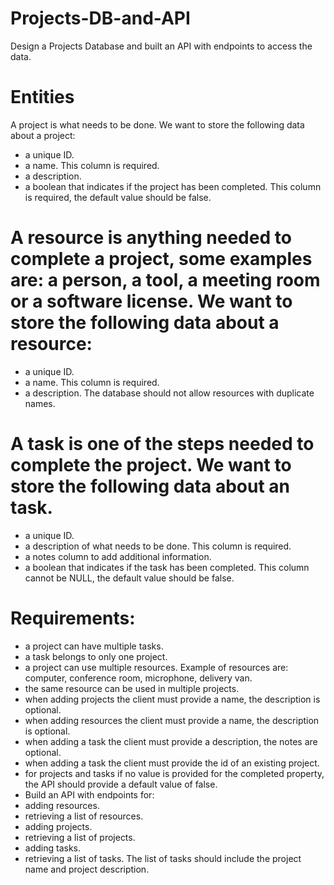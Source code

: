 # Projects-DB-and-API

Design a Projects Database and built an API with endpoints to access the data.

# Entities
A project is what needs to be done. We want to store the following data about a project:

- a unique ID.
- a name. This column is required.
- a description.
- a boolean that indicates if the project has been completed. This column is required, the default value should be false.

# A resource is anything needed to complete a project, some examples are: a person, a tool, a meeting room or a software license. We want to store the following data about a resource:

- a unique ID.
- a name. This column is required.
- a description.
The database should not allow resources with duplicate names.

# A task is one of the steps needed to complete the project. We want to store the following data about an task.

- a unique ID.
- a description of what needs to be done. This column is required.
- a notes column to add additional information.
- a boolean that indicates if the task has been completed. This column cannot be NULL, the default value should be false.


# Requirements:

- a project can have multiple tasks.
- a task belongs to only one project.
- a project can use multiple resources. Example of resources are: computer, conference room, microphone, delivery van.
- the same resource can be used in multiple projects.
- when adding projects the client must provide a name, the description is optional.
- when adding resources the client must provide a name, the description is optional.
- when adding a task the client must provide a description, the notes are optional.
- when adding a task the client must provide the id of an existing project.
- for projects and tasks if no value is provided for the completed property, the API should provide a default value of false.
- Build an API with endpoints for:
- adding resources.
- retrieving a list of resources.
- adding projects.
- retrieving a list of projects.
- adding tasks.
- retrieving a list of tasks. The list of tasks should include the project name and project description.
